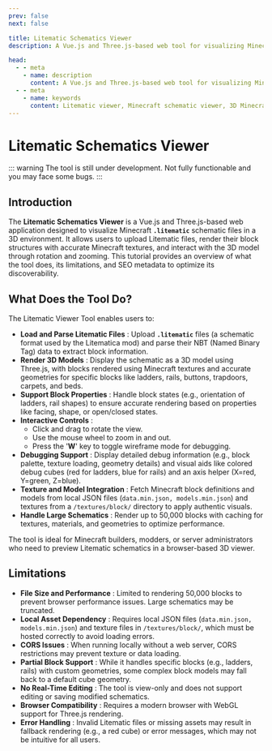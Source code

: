 ```yaml
---
prev: false
next: false

title: Litematic Schematics Viewer
description: A Vue.js and Three.js-based web tool for visualizing Minecraft Litematic schematics in 3D, with accurate block textures and interactive controls.

head:
  - - meta
    - name: description
      content: A Vue.js and Three.js-based web tool for visualizing Minecraft Litematic schematics in 3D, with accurate block textures and interactive controls.
  - - meta
    - name: keywords
      content: Litematic viewer, Minecraft schematic viewer, 3D Minecraft visualizer, Vue.js tool, Three.js renderer, Minecraft Litematica, schematic visualizer
---
```

# Litematic Schematics Viewer
::: warning
The tool is still under development. Not fully functionable and you may face some bugs.
:::

## Introduction

The **Litematic Schematics Viewer** is a Vue.js and Three.js-based web application designed to visualize Minecraft **`.litematic`** schematic files in a 3D environment. It allows users to upload Litematic files, render their block structures with accurate Minecraft textures, and interact with the 3D model through rotation and zooming. This tutorial provides an overview of what the tool does, its limitations, and SEO metadata to optimize its discoverability.

## What Does the Tool Do?

The Litematic Viewer Tool enables users to:

* **Load and Parse Litematic Files** : Upload **`.litematic`** files (a schematic format used by the Litematica mod) and parse their NBT (Named Binary Tag) data to extract block information.
* **Render 3D Models** : Display the schematic as a 3D model using Three.js, with blocks rendered using Minecraft textures and accurate geometries for specific blocks like ladders, rails, buttons, trapdoors, carpets, and beds.
* **Support Block Properties** : Handle block states (e.g., orientation of ladders, rail shapes) to ensure accurate rendering based on properties like facing, shape, or open/closed states.
* **Interactive Controls** :
  * Click and drag to rotate the view.
  * Use the mouse wheel to zoom in and out.
  * Press the '**W**' key to toggle wireframe mode for debugging.
* **Debugging Support** : Display detailed debug information (e.g., block palette, texture loading, geometry details) and visual aids like colored debug cubes (red for ladders, blue for rails) and an axis helper (X=red, Y=green, Z=blue).
* **Texture and Model Integration** : Fetch Minecraft block definitions and models from local JSON files (`data.min.json, models.min.json`) and textures from a `/textures/block/` directory to apply authentic visuals.
* **Handle Large Schematics** : Render up to 50,000 blocks with caching for textures, materials, and geometries to optimize performance.

The tool is ideal for Minecraft builders, modders, or server administrators who need to preview Litematic schematics in a browser-based 3D viewer.

<LitematicViewer />

## Limitations

* **File Size and Performance** : Limited to rendering 50,000 blocks to prevent browser performance issues. Large schematics may be truncated.
* **Local Asset Dependency** : Requires local JSON files (`data.min.json, models.min.json`) and texture files in `/textures/block/`, which must be hosted correctly to avoid loading errors.
* **CORS Issues** : When running locally without a web server, CORS restrictions may prevent texture or data loading.
* **Partial Block Support** : While it handles specific blocks (e.g., ladders, rails) with custom geometries, some complex block models may fall back to a default cube geometry.
* **No Real-Time Editing** : The tool is view-only and does not support editing or saving modified schematics.
* **Browser Compatibility** : Requires a modern browser with WebGL support for Three.js rendering.
* **Error Handling** : Invalid Litematic files or missing assets may result in fallback rendering (e.g., a red cube) or error messages, which may not be intuitive for all users.
